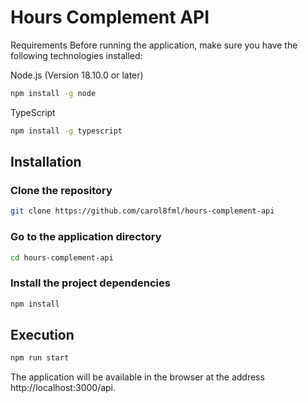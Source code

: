 
# Hours Complement API

Requirements
Before running the application, make sure you have the following technologies installed:

Node.js (Version 18.10.0 or later)
```Bash
npm install -g node
```

TypeScript
```Bash
npm install -g typescript
```
## Installation

### Clone the repository
```Bash
git clone https://github.com/carol8fml/hours-complement-api
```

### Go to the application directory
```Bash
cd hours-complement-api
```

### Install the project dependencies
```Bash
npm install
```

## Execution

```Bash
npm run start
```
The application will be available in the browser at the address http://localhost:3000/api.
